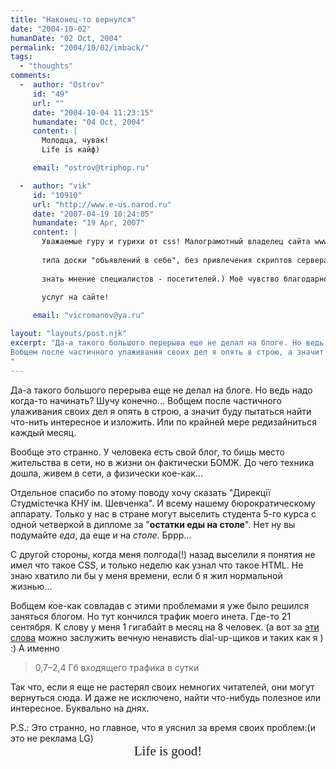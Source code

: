 ```yaml
---
title: "Наконец-то вернулся"
date: "2004-10-02"
humanDate: "02 Oct, 2004"
permalink: "2004/10/02/imback/"
tags: 
  - "thoughts"
comments: 
  -  author: "Ostrov"
     id: "49"
     url: ""
     date: "2004-10-04 11:23:15"
     humandate: "04 Oct, 2004"
     content: | 
       Молодца, чувак!
       Life is кайф)

     email: "ostrov@triphop.ru"

  -  author: "vik"
     id: "10910"
     url: "http://www.e-us.narod.ru"
     date: "2007-04-19 10:24:05"
     humandate: "19 Apr, 2007"
     content: | 
       Уважаемые гуру и гурихи от css! Малограмотный владелец сайта www.e-us.narod.ru взывает к Вам о помощи в возможности использования технологии css для простейшей вставки букв посетителей в определённое место страницы, 
       
       типа доски "объявлений в себе", без привлечения скриптов сервера для обслуживания этого процесса. (Хотелось бы 
       
       знать мнение специалистов - посетителей.) Моё чувство благодарности будет безмерным - в виде любой рекламы Ваших 
       
       услуг на сайте!

     email: "vicromanov@ya.ru"

layout: "layouts/post.njk"
excerpt: "Да-а такого большого перерыва еще не делал на блоге. Но ведь надо когда-то начинать? Шучу конечно... 
Вобщем после частичного улаживания своих дел я опять в строю, а значит буду пытаться найти что-нить интересное и  изложить. Или по крайней мере редизайниться каждый месяц.
"
---
```


Да-а такого большого перерыва еще не делал на блоге. Но ведь надо когда-то начинать? Шучу конечно... 
Вобщем после частичного улаживания своих дел я опять в строю, а значит буду пытаться найти что-нить интересное и  изложить. Или по крайней мере редизайниться каждый месяц.
<!--more-->
Вообще это странно. У человека есть свой блог, то бишь место жительства в сети, но в жизни он фактически БОМЖ.  До чего техника дошла, живем в сети, а физически кое-как...

Отдельное спасибо по этому поводу хочу сказать "Дирекції Студмістечка КНУ ім. Шевченка". И всему нашему бюрократическому аппарату. Только у нас в стране могут выселить студента 5-го курса с одной четверкой в дипломе за "<strong>остатки еды на столе</strong>". 
Нет ну вы подумайте <em>еда</em>, да еще и на <em>столе</em>. Бррр...

С другой стороны, когда меня полгода(!) назад выселили я понятия не имел что такое CSS, и только неделю как узнал что такое HTML.  Не знаю хватило ли бы у меня времени, если б я жил нормальной жизнью...

Вобщем кое-как совладав с этими проблемами я уже было решился заняться блогом. Но тут кончился трафик моего инета. Где-то 21 сентября. К слову у меня 1 гигабайт в месяц на 8 человек. (а вот за <a href="http://witness.dp.ua/06.08.2004/2">эти слова</a> можно заслужить вечную ненависть dial-up-щиков и таких как я )  :)
А именно 
<blockquote>0,7–2,4 Гб входящего трафика в сутки</blockquote>

Так что, если я еще не растерял  своих немногих читателей, они могут вернуться сюда. И даже не исключено, найти что-нибудь полезное или интересное. Буквально на днях.

P.S.: Это странно, но главное, что я уяснил за время своих проблем:(и это не реклама LG)
<span style="display:block;text-align:center;font-family:Georgia, serif;font-size:150%;">Life is good!</span>
